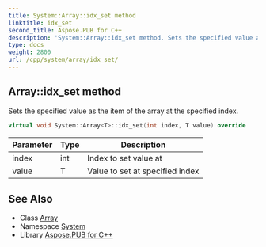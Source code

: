 ```yaml
---
title: System::Array::idx_set method
linktitle: idx_set
second_title: Aspose.PUB for C++
description: 'System::Array::idx_set method. Sets the specified value as the item of the array at the specified index in C++.'
type: docs
weight: 2800
url: /cpp/system/array/idx_set/
---
```

## Array::idx_set method


Sets the specified value as the item of the array at the specified index.

```cpp
virtual void System::Array<T>::idx_set(int index, T value) override
```


| Parameter | Type | Description |
| --- | --- | --- |
| index | int | Index to set value at |
| value | T | Value to set at specified index |

## See Also

* Class [Array](../)
* Namespace [System](../../)
* Library [Aspose.PUB for C++](../../../)
